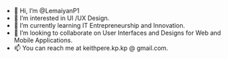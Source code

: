 - 👋 Hi, I’m @LemaiyanP1
- 👀 I’m interested in UI /UX Design.
- 🌱 I’m currently learning  IT Entrepreneurship and Innovation.
- 💞️ I’m looking to collaborate on User Interfaces and Designs for Web and Mobile Applications.
- 📫 You can reach me at keithpere.kp.kp @ gmail.com.

<!---
LemaiyanP1/LemaiyanP1 is a ✨ special ✨ repository because its `README.md` (this file) appears on your GitHub profile.
You can click the Preview link to take a look at your changes.
--->
